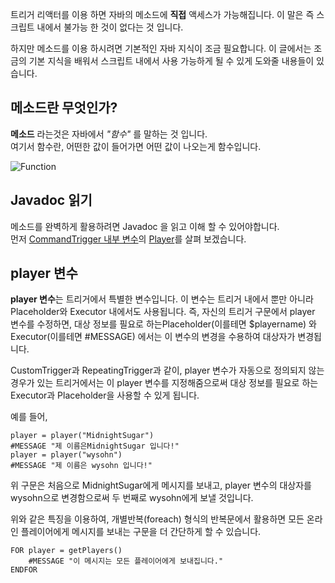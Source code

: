 트리거 리액터를 이용 하면 자바의 메소드에 **직접** 액세스가 가능해집니다. 이 말은 즉 스크립트 내에서 불가능 한 것이 없다는 것 입니다.

하지만 메소드를 이용 하시려면 기본적인 자바 지식이 조금 필요합니다. 이 글에서는 조금의 기본 지식을 배워서 스크립트 내에서 사용 가능하게 될 수 있게 도와줄 내용들이 있습니다.

## 메소드란 무엇인가?

**메소드** 라는것은 자바에서 *"함수"* 를 말하는 것 입니다.</br>
여기서 함수란, 어떤한 값이 들어가면 어떤 값이 나오는게 함수입니다.

![Function](https://github.com/Cupelt/Cupelt/assets/57065968/bc2c8d55-2577-45d4-afcc-81f328aab44e)

## Javadoc 읽기
메소드를 완벽하게 활용하려면 Javadoc 을 읽고 이해 할 수 있어야합니다.</br>
먼저 [CommandTrigger 내부 변수](https://github.com/TriggerReactor/TriggerReactor/wiki/Command-Trigger_kr#%EB%82%B4%EB%B6%80-%EB%B3%80%EC%88%98)의 [Player](https://hub.spigotmc.org/javadocs/bukkit/org/bukkit/entity/Player.html)를 살펴 보겠습니다.

## player 변수
**player 변수**는 트리거에서 특별한 변수입니다.
이 변수는 트리거 내에서 뿐만 아니라 Placeholder와 Executor 내에서도 사용됩니다.
즉, 자신의 트리거 구문에서 player 변수를 수정하면, 대상 정보를 필요로 하는Placeholder(이를테면 $playername) 와 Executor(이를테면 #MESSAGE) 에서는 이 변수의 변경을 수용하여 대상자가 변경됩니다.

CustomTrigger과 RepeatingTrigger과 같이, player 변수가 자동으로 정의되지 않는 경우가 있는 트리거에서는 이 player 변수를 지정해줌으로써 대상 정보를 필요로 하는 Executor과 Placeholder을 사용할 수 있게 됩니다.

예를 들어,

    player = player("MidnightSugar")
    #MESSAGE "제 이름은MidnightSugar 입니다!"
    player = player("wysohn")
    #MESSAGE "제 이름은 wysohn 입니다!"

위 구문은 처음으로 MidnightSugar에게 메시지를 보내고, player 변수의 대상자를 wysohn으로 변경함으로써 두 번째로 wysohn에게 보낼 것입니다.

위와 같은 특징을 이용하여, 개별반복(foreach) 형식의 반복문에서 활용하면 모든 온라인 플레이어에게 메시지를 보내는 구문을 더 간단하게 할 수 있습니다.

    FOR player = getPlayers()
        #MESSAGE "이 메시지는 모든 플레이어에게 보내집니다."
    ENDFOR
